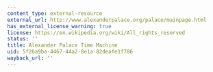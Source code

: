 ```yaml
---
content_type: external-resource
external_url: http://www.alexanderpalace.org/palace/mainpage.html
has_external_license_warning: true
license: https://en.wikipedia.org/wiki/All_rights_reserved
status: ''
title: Alexander Palace Time Machine
uid: 5f26a9ba-4467-44a2-8e1a-82deafe1f786
wayback_url: ''
---
```

